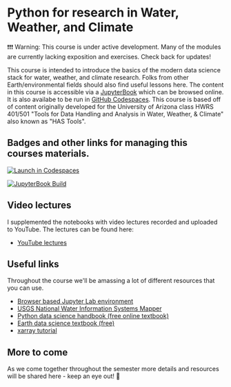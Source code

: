 # Python for research in Water, Weather, and Climate
❗❗❗ Warning: This course is under active development. Many of the modules are currently lacking exposition and exercises. Check back for updates!

This course is intended to introduce the basics of the modern data science stack for water, weather, and climate research. Folks from other Earth/environmental fields should also find useful lessons here. The content in this course is accessible via a [JupyterBook](https://arbennett.github.io/python_for_water_weather_climate/README.html) which can be browsed online. It is also availabe to be run in [GitHub Codespaces](https://github.com/codespaces/new?hide_repo_select=true&ref=main&repo=565319270). This course is based off of content originally developed for the University of Arizona class HWRS 401/501 "Tools for Data Handling and Analysis in Water, Weather, & Climate" also known as "HAS Tools".

## Badges and other links for managing this courses materials.

[![Launch in Codespaces](https://img.shields.io/badge/Codespaces-Launch-green)](https://github.com/codespaces/new?hide_repo_select=true&ref=main&repo=565319270)

[![JupyterBook Build](https://github.com/arbennett/python_for_water_weather_climate/actions/workflows/deploy-book.yml/badge.svg)](https://github.com/arbennett/python_for_water_weather_climate/actions/workflows/deploy-book.yml)


## Video lectures

 I supplemented the notebooks with video lectures recorded and uploaded to YouTube. The lectures can be found here:

  - [YouTube lectures](https://www.youtube.com/playlist?list=PL7bvZx2_0uUobn9riANO9nEPF1Pe2dClB)

## Useful links
Throughout the course we'll be amassing a lot of different resources that you can use.

- [Browser based Jupyter Lab environment](https://jupyter.org/try-jupyter/lab/)
- [USGS National Water Information Systems Mapper](https://maps.waterdata.usgs.gov/mapper/index.html)
- [Python data science handbook (free online textbook)](https://jakevdp.github.io/PythonDataScienceHandbook/)
- [Earth data science textbook (free)](https://www.earthdatascience.org/courses/intro-to-earth-data-science/)
- [xarray tutorial](https://mybinder.org/v2/gh/xarray-contrib/xarray-tutorial/HEAD?labpath=workshops/scipy2022/index.ipynb)

## More to come

As we come together throughout the semester more details and resources will be shared here - keep an eye out! 👀

